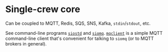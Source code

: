 # Single-crew core

Can be coupled to MQTT, Redis, SQS, SNS, Kafka, `stdin`/`stdout`, etc.

See command-line programs [`siostd`](siostd) and [`siomq`](siomqt).
[`mqclient`](mqclient) is a simple MQTT command-line client that's
convenient for talking to `siomq` (or to MQTT brokers in general).

